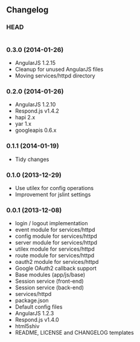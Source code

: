 ## Changelog

### HEAD

```
```

### 0.3.0 (2014-01-26)

* AngularJS 1.2.15
* Cleanup for unused AngularJS files
* Moving services/httpd directory

### 0.2.0 (2014-01-26)

* AngularJS 1.2.10
* Respond.js v1.4.2
* hapi 2.x
* yar 1.x
* googleapis 0.6.x

### 0.1.1 (2014-01-19)

* Tidy changes

### 0.1.0 (2013-12-29)

* Use utilex for config operations
* Improvement for jslint settings

### 0.0.1 (2013-12-08)

* login / logout implementation
* event module for services/httpd
* config module for services/httpd
* server module for services/httpd
* utilex module for services/httpd
* route module for services/httpd
* oauth2 module for services/httpd
* Google OAuth2 callback support
* Base modules (app/js/base)
* Session service (front-end)
* Session service (back-end)
* services/httpd
* package.json
* Default config files
* AngularJS 1.2.3
* Respond.js v1.4.0
* html5shiv
* README, LICENSE and CHANGELOG templates